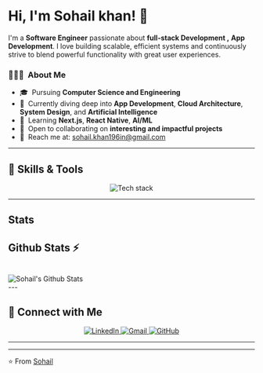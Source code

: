 # Hi, I'm Sohail khan! 👋  

I'm a **Software Engineer** passionate about **full-stack Development ,** **App Development**. I love building scalable, efficient systems and continuously strive to blend powerful functionality with great user experiences.

<h3> 👨🏻‍💻 &nbsp;About Me</h3>

- 🎓 &nbsp;Pursuing **Computer Science and Engineering**  
- 🌱 &nbsp;Currently diving deep into **App Development**, **Cloud Architecture**, **System Design**, and **Artificial Intelligence**  
- 🧠 &nbsp;Learning **Next.js**, **React Native**, **AI/ML**  
- 🤝 &nbsp;Open to collaborating on **interesting and impactful projects**  
- 📨 &nbsp;Reach me at: [sohail.khan196in@gmail.com](mailto:sohail.khan196in@gmail.com)  

---

## 🚀 Skills & Tools
<p align="center">
  <img src="https://skillicons.dev/icons?i=next,kotlin,js,ts,androidstudio,c,cpp,java,flutter,figma,react,mysql,python,firebase,mongodb,postgresql&theme=light" alt="Tech stack" />
</p>

---
## Stats


 ## Github Stats ⚡
  <br>
  <img src="https://github-readme-stats.vercel.app/api?username=sohail700&show_icons=true&theme=dark&hide_border=true" alt="Sohail's Github Stats" />

<br>
---

## 🤝 Connect with Me

<p align="center">
  <a href="https://www.linkedin.com/in/Sohail0/" target="_blank">
    <img src="https://skillicons.dev/icons?i=linkedin" alt="LinkedIn" />
  </a>
  <a href="mailto:Sohail.khan196in@gmail.com" target="_blank">
    <img src="https://skillicons.dev/icons?i=gmail" alt="Gmail" />
  </a>
  <a href="https://github.com/Sohail700" target="_blank">
    <img src="https://skillicons.dev/icons?i=github" alt="GitHub" />
  </a>
</p>


---


---

⭐️ From [Sohail](https://github.com/Sohail700)
